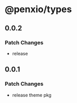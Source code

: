 # @penxio/types

## 0.0.2

### Patch Changes

- release

## 0.0.1

### Patch Changes

- release theme pkg
